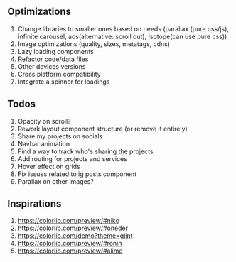 ## Optimizations

1. Change libraries to smaller ones based on needs (parallax (pure css/js), infinite carousel, aos(alternative: scroll out), Isotope(can use pure css))
2. Image optimizations (quality, sizes, metatags, cdns)
3. Lazy loading components
4. Refactor code/data files
5. Other devices versions
6. Cross platform compatibility
7. Integrate a spinner for loadings

## Todos

1. Opacity on scroll?
2. Rework layout component structure (or remove it entirely)
3. Share my projects on socials
4. Navbar animation
5. Find a way to track who's sharing the projects
6. Add routing for projects and services
7. Hover effect on grids
8. Fix issues related to ig posts component
9. Parallax on other images?

## Inspirations

1. https://colorlib.com/preview/#niko
2. https://colorlib.com/preview/#oneder
3. https://colorlib.com/demo?theme=glint
4. https://colorlib.com/preview/#ronin
5. https://colorlib.com/preview/#alime